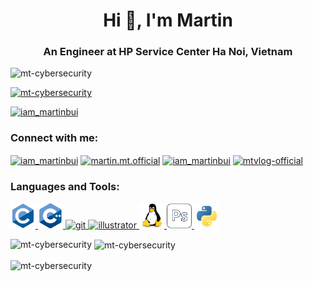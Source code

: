 <h1 align="center">Hi 👋, I'm Martin</h1>
<h3 align="center">An Engineer at HP Service Center Ha Noi, Vietnam</h3>

<p align="left"> <img src="https://komarev.com/ghpvc/?username=mt-cybersecurity&label=Profile%20views&color=0e75b6&style=flat" alt="mt-cybersecurity" /> </p>

<p align="left"> <a href="https://github.com/ryo-ma/github-profile-trophy"><img src="https://github-profile-trophy.vercel.app/?username=mt-cybersecurity" alt="mt-cybersecurity" /></a> </p>

<p align="left"> <a href="https://twitter.com/iam_martinbui" target="blank"><img src="https://img.shields.io/twitter/follow/iam_martinbui?logo=twitter&style=for-the-badge" alt="iam_martinbui" /></a> </p>

<h3 align="left">Connect with me:</h3>
<p align="left">
<a href="https://twitter.com/iam_martinbui" target="blank"><img align="center" src="https://raw.githubusercontent.com/rahuldkjain/github-profile-readme-generator/master/src/images/icons/Social/twitter.svg" alt="iam_martinbui" height="30" width="40" /></a>
<a href="https://fb.com/martin.mt.official" target="blank"><img align="center" src="https://raw.githubusercontent.com/rahuldkjain/github-profile-readme-generator/master/src/images/icons/Social/facebook.svg" alt="martin.mt.official" height="30" width="40" /></a>
<a href="https://instagram.com/iam_martinbui" target="blank"><img align="center" src="https://raw.githubusercontent.com/rahuldkjain/github-profile-readme-generator/master/src/images/icons/Social/instagram.svg" alt="iam_martinbui" height="30" width="40" /></a>
<a href="https://www.youtube.com/@MTVlog-official" target="blank"><img align="center" src="https://raw.githubusercontent.com/rahuldkjain/github-profile-readme-generator/master/src/images/icons/Social/youtube.svg" alt="mtvlog-official" height="30" width="40" /></a>
</p>

<h3 align="left">Languages and Tools:</h3>
<p align="left"> <a href="https://www.cprogramming.com/" target="_blank" rel="noreferrer"> <img src="https://raw.githubusercontent.com/devicons/devicon/master/icons/c/c-original.svg" alt="c" width="40" height="40"/> </a> <a href="https://www.w3schools.com/cpp/" target="_blank" rel="noreferrer"> <img src="https://raw.githubusercontent.com/devicons/devicon/master/icons/cplusplus/cplusplus-original.svg" alt="cplusplus" width="40" height="40"/> </a> <a href="https://git-scm.com/" target="_blank" rel="noreferrer"> <img src="https://www.vectorlogo.zone/logos/git-scm/git-scm-icon.svg" alt="git" width="40" height="40"/> </a> <a href="https://www.adobe.com/in/products/illustrator.html" target="_blank" rel="noreferrer"> <img src="https://www.vectorlogo.zone/logos/adobe_illustrator/adobe_illustrator-icon.svg" alt="illustrator" width="40" height="40"/> </a> <a href="https://www.linux.org/" target="_blank" rel="noreferrer"> <img src="https://raw.githubusercontent.com/devicons/devicon/master/icons/linux/linux-original.svg" alt="linux" width="40" height="40"/> </a> <a href="https://www.photoshop.com/en" target="_blank" rel="noreferrer"> <img src="https://raw.githubusercontent.com/devicons/devicon/master/icons/photoshop/photoshop-line.svg" alt="photoshop" width="40" height="40"/> </a> <a href="https://www.python.org" target="_blank" rel="noreferrer"> <img src="https://raw.githubusercontent.com/devicons/devicon/master/icons/python/python-original.svg" alt="python" width="40" height="40"/> </a> </p>

<p><img align="left" src="https://github-readme-stats.vercel.app/api/top-langs?username=mt-cybersecurity&show_icons=true&locale=en&layout=compact" alt="mt-cybersecurity" /></p>

<p>&nbsp;<img align="center" src="https://github-readme-stats.vercel.app/api?username=mt-cybersecurity&show_icons=true&locale=en" alt="mt-cybersecurity" /></p>

<p><img align="center" src="https://github-readme-streak-stats.herokuapp.com/?user=mt-cybersecurity&" alt="mt-cybersecurity" /></p>
